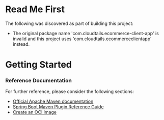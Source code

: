 # Read Me First
The following was discovered as part of building this project:

* The original package name 'com.cloudtails.ecommerce-client-app' is invalid and this project uses 'com.cloudtails.ecommerceclientapp' instead.

# Getting Started

### Reference Documentation
For further reference, please consider the following sections:

* [Official Apache Maven documentation](https://maven.apache.org/guides/index.html)
* [Spring Boot Maven Plugin Reference Guide](https://docs.spring.io/spring-boot/docs/2.3.3.RELEASE/maven-plugin/reference/html/)
* [Create an OCI image](https://docs.spring.io/spring-boot/docs/2.3.3.RELEASE/maven-plugin/reference/html/#build-image)


